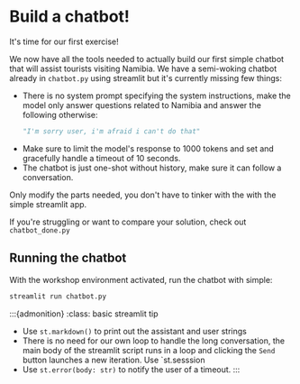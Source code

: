# Build a chatbot!

It's time for our first exercise! 

We now have all the tools needed to actually build our first simple chatbot that will assist tourists visiting Namibia. We have a semi-woking chatbot already in `chatbot.py` using streamlit but it's currently missing few things:

* There is no system prompt specifying the system instructions, make the model only answer questions related to Namibia and answer the following otherwise:
    ```python
    "I'm sorry user, i'm afraid i can't do that"
    ```
* Make sure to limit the model's response to 1000 tokens and set and gracefully handle a timeout of 10 seconds.
* The chatbot is just one-shot without history, make sure it can follow a conversation.

Only modify the parts needed, you don't have to tinker with the with the simple streamlit app.

If you're struggling or want to compare your solution, check out `chatbot_done.py`

## Running the chatbot
With the workshop environment activated, run the chatbot with simple:
```bash
streamlit run chatbot.py
```

:::{admonition}
:class: basic streamlit tip
* Use `st.markdown()` to print out the assistant and user strings
* There is no need for our own loop to handle the long conversation, the main body of the streamlit script runs in a loop and clicking the `Send` button launches a new iteration. Use `st.sesssion
* Use `st.error(body: str)` to notify the user of a timeout.
:::